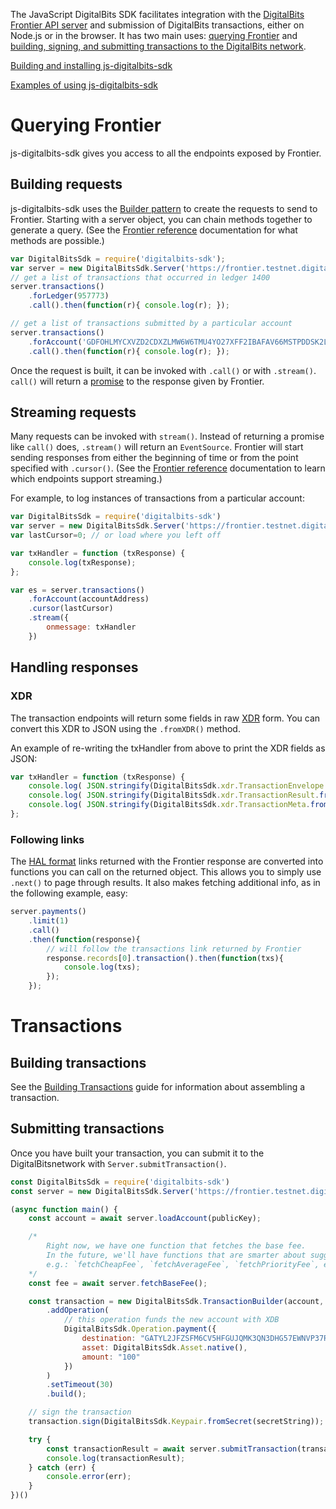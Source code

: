 The JavaScript DigitalBits SDK facilitates integration with the [DigitalBits Frontier API server](https://github.com/xdbfoundation/go/tree/master/services/frontier) and submission of DigitalBits transactions, either on Node.js or in the browser. It has two main uses: [querying Frontier](#querying-frontier) and [building, signing, and submitting transactions to the DigitalBits network](#building-transactions).

[Building and installing js-digitalbits-sdk](https://github.com/xdbfoundation/js-digitalbits-sdk)

[Examples of using js-digitalbits-sdk](https:/developers.digitalbits.io/reference/js-digitalbits-sdk/docs/reference/examples)

# Querying Frontier
js-digitalbits-sdk gives you access to all the endpoints exposed by Frontier.

## Building requests
js-digitalbits-sdk uses the [Builder pattern](https://en.wikipedia.org/wiki/Builder_pattern) to create the requests to send
to Frontier. Starting with a server object, you can chain methods together to generate a query.
(See the [Frontier reference](https://developers.digitalbits.io/reference/) documentation for what methods are possible.)

```javascript
var DigitalBitsSdk = require('digitalbits-sdk');
var server = new DigitalBitsSdk.Server('https://frontier.testnet.digitalbits.io');
// get a list of transactions that occurred in ledger 1400
server.transactions()
    .forLedger(957773)
    .call().then(function(r){ console.log(r); });

// get a list of transactions submitted by a particular account
server.transactions()
    .forAccount('GDFOHLMYCXVZD2CDXZLMW6W6TMU4YO27XFF2IBAFAV66MSTPDDSK2LAY')
    .call().then(function(r){ console.log(r); });
```

Once the request is built, it can be invoked with `.call()` or with `.stream()`. `call()` will return a
[promise](https://developer.mozilla.org/en-US/docs/Web/JavaScript/Reference/Global_Objects/Promise) to the response given by Frontier.

## Streaming requests
Many requests can be invoked with `stream()`. Instead of returning a promise like `call()` does, `.stream()` will return an `EventSource`.
Frontier will start sending responses from either the beginning of time or from the point specified with `.cursor()`.
(See the [Frontier reference](https://developers.digitalbits.io/reference/go/services/frontier/internal/docs/reference/streaming) documentation to learn which endpoints support streaming.)

For example, to log instances of transactions from a particular account:

```javascript
var DigitalBitsSdk = require('digitalbits-sdk')
var server = new DigitalBitsSdk.Server('https://frontier.testnet.digitalbits.io');
var lastCursor=0; // or load where you left off

var txHandler = function (txResponse) {
    console.log(txResponse);
};

var es = server.transactions()
    .forAccount(accountAddress)
    .cursor(lastCursor)
    .stream({
        onmessage: txHandler
    })
```

## Handling responses

### XDR
The transaction endpoints will return some fields in raw [XDR](https://developers.digitalbits.io/guides/docs/guides/concepts/xdr)
form. You can convert this XDR to JSON using the `.fromXDR()` method.

An example of re-writing the txHandler from above to print the XDR fields as JSON:

```javascript
var txHandler = function (txResponse) {
    console.log( JSON.stringify(DigitalBitsSdk.xdr.TransactionEnvelope.fromXDR(txResponse.envelope_xdr, 'base64')) );
    console.log( JSON.stringify(DigitalBitsSdk.xdr.TransactionResult.fromXDR(txResponse.result_xdr, 'base64')) );
    console.log( JSON.stringify(DigitalBitsSdk.xdr.TransactionMeta.fromXDR(txResponse.result_meta_xdr, 'base64')) );
};

```


### Following links
The [HAL format](https://developers.digitalbits.io/reference/go/services/frontier/internal/docs/reference/responses) links returned with the Frontier response are converted into functions you can call on the returned object.
This allows you to simply use `.next()` to page through results. It also makes fetching additional info, as in the following example, easy:

```js
server.payments()
    .limit(1)
    .call()
    .then(function(response){
        // will follow the transactions link returned by Frontier
        response.records[0].transaction().then(function(txs){
            console.log(txs);
        });
    });
```


# Transactions

## Building transactions

See the [Building Transactions](https://developers.digitalbits.io/reference/js-digitalbits-base/docs/reference/building-transactions) guide for information about assembling a transaction.

## Submitting transactions
Once you have built your transaction, you can submit it to the DigitalBitsnetwork with `Server.submitTransaction()`.

```javascript
const DigitalBitsSdk = require('digitalbits-sdk')
const server = new DigitalBitsSdk.Server('https://frontier.testnet.digitalbits.io');

(async function main() {
    const account = await server.loadAccount(publicKey);

    /*
        Right now, we have one function that fetches the base fee.
        In the future, we'll have functions that are smarter about suggesting fees,
        e.g.: `fetchCheapFee`, `fetchAverageFee`, `fetchPriorityFee`, etc.
    */
    const fee = await server.fetchBaseFee();

    const transaction = new DigitalBitsSdk.TransactionBuilder(account, { fee, networkPassphrase: DigitalBitsSdk.Networks.TESTNET })
        .addOperation(
            // this operation funds the new account with XDB
            DigitalBitsSdk.Operation.payment({
                destination: "GATYL2JFZSFM6CV5HFGUJQMK3QN3DHG57EWNVP37RVUV5GHZDDG2M7C6",
                asset: DigitalBitsSdk.Asset.native(),
                amount: "100"
            })
        )
        .setTimeout(30)
        .build();

    // sign the transaction
    transaction.sign(DigitalBitsSdk.Keypair.fromSecret(secretString));

    try {
        const transactionResult = await server.submitTransaction(transaction);
        console.log(transactionResult);
    } catch (err) {
        console.error(err);
    }
})()
```
